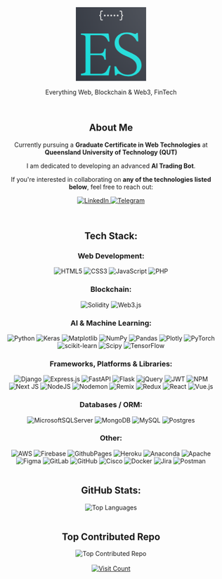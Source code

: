<div align="center">
        <img src="./logo_9.png" alt="Personal Logo" style="width: 10rem;">
</div>

<p align="center">Everything Web, Blockchain & Web3, FinTech</p>
<br>

<h2 align="center">About Me</h2>
<div align="center">
  <p>Currently pursuing a <strong>Graduate Certificate in Web Technologies</strong> at <strong>Queensland University of Technology (QUT)</strong></p>
  <p>I am dedicated to developing an advanced <strong>AI Trading Bot</strong>.</p>
  <p>If you're interested in collaborating on <strong>any of the technologies listed below</strong>, feel free to reach out:</p>
  <p>
    <a href="https://linkedin.com/in/ebad-salehi">
      <img src="https://img.shields.io/badge/LinkedIn-%230077B5.svg?logo=linkedin&logoColor=white" alt="LinkedIn">
    </a>
    <a href="https://t.me/Quantum3bit">
      <img src="https://img.shields.io/badge/Telegram-%230077B5.svg?logo=telegram&logoColor=white" alt="Telegram">
    </a>
  </p>
</div>

       
<br>
<h2 align="center">Tech Stack:</h2>
    
<h3 align="center">Web Development:</h3>
<div align="center">
        <img src="https://img.shields.io/badge/html5-%23E34F26.svg?style=flat&logo=html5&logoColor=white" alt="HTML5">
        <img src="https://img.shields.io/badge/css3-%231572B6.svg?style=flat&logo=css3&logoColor=white" alt="CSS3">
        <img src="https://img.shields.io/badge/javascript-%23323330.svg?style=flat&logo=javascript&logoColor=%23F7DF1E" alt="JavaScript">
        <img src="https://img.shields.io/badge/php-%23777BB4.svg?style=flat&logo=php&logoColor=white" alt="PHP">
</div>

<h3 align="center">Blockchain:</h3>
<div align="center">
        <img src="https://img.shields.io/badge/Solidity-%23363636.svg?style=flat&logo=solidity&logoColor=white" alt="Solidity">
        <img src="https://img.shields.io/badge/web3.js-F16822?style=flat&logo=web3.js&logoColor=white" alt="Web3.js">
  </div>

<h3 align="center">AI & Machine Learning:</h3>
<div align="center">
        <img src="https://img.shields.io/badge/python-3670A0?style=flat&logo=python&logoColor=ffdd54" alt="Python">
        <img src="https://img.shields.io/badge/Keras-%23D00000.svg?style=flat&logo=Keras&logoColor=white" alt="Keras">
        <img src="https://img.shields.io/badge/Matplotlib-%23ffffff.svg?style=flat&logo=Matplotlib&logoColor=black" alt="Matplotlib">
        <img src="https://img.shields.io/badge/numpy-%23013243.svg?style=flat&logo=numpy&logoColor=white" alt="NumPy">
        <img src="https://img.shields.io/badge/pandas-%23150458.svg?style=flat&logo=pandas&logoColor=white" alt="Pandas">
        <img src="https://img.shields.io/badge/Plotly-%233F4F75.svg?style=flat&logo=plotly&logoColor=white" alt="Plotly">
        <img src="https://img.shields.io/badge/PyTorch-%23EE4C2C.svg?style=flat&logo=PyTorch&logoColor=white" alt="PyTorch">
        <img src="https://img.shields.io/badge/scikit--learn-%23F7931E.svg?style=flat&logo=scikit-learn&logoColor=white" alt="scikit-learn">
        <img src="https://img.shields.io/badge/SciPy-%230C55A5.svg?style=flat&logo=scipy&logoColor=%white" alt="Scipy">
        <img src="https://img.shields.io/badge/TensorFlow-%23FF6F00.svg?style=flat&logo=TensorFlow&logoColor=white" alt="TensorFlow">
</div>

<h3 align="center">Frameworks, Platforms & Libraries:</h3>
<div align="center">
        <img src="https://img.shields.io/badge/django-%23092E20.svg?style=flat&logo=django&logoColor=white" alt="Django">
        <img src="https://img.shields.io/badge/express.js-%23404d59.svg?style=flat&logo=express&logoColor=%2361DAFB" alt="Express.js">
        <img src="https://img.shields.io/badge/FastAPI-005571?style=flat&logo=fastapi" alt="FastAPI">
        <img src="https://img.shields.io/badge/flask-%23000.svg?style=flat&logo=flask&logoColor=white" alt="Flask">
        <img src="https://img.shields.io/badge/jquery-%230769AD.svg?style=flat&logo=jquery&logoColor=white" alt="jQuery">
        <img src="https://img.shields.io/badge/JWT-black?style=flat&logo=JSON%20web%20tokens" alt="JWT">
        <img src="https://img.shields.io/badge/NPM-%23CB3837.svg?style=flat&logo=npm&logoColor=white" alt="NPM">
        <img src="https://img.shields.io/badge/Next-black?style=flat&logo=next.js&logoColor=white" alt="Next JS">
        <img src="https://img.shields.io/badge/node.js-6DA55F?style=flat&logo=node.js&logoColor=white" alt="NodeJS">
        <img src="https://img.shields.io/badge/NODEMON-%23323330.svg?style=flat&logo=nodemon&logoColor=%BBDEAD" alt="Nodemon">
        <img src="https://img.shields.io/badge/remix-%23000.svg?style=flat&logo=remix&logoColor=white" alt="Remix">
        <img src="https://img.shields.io/badge/redux-%23593d88.svg?style=flat&logo=redux&logoColor=white" alt="Redux">
        <img src="https://img.shields.io/badge/react-%2320232a.svg?style=flat&logo=react&logoColor=%2361DAFB" alt="React">
        <img src="https://img.shields.io/badge/vue.js-%2335495e.svg?style=flat&logo=vuedotjs&logoColor=%234FC08D" alt="Vue.js">
</div>

<h3 align="center">Databases / ORM:</h3>
<div align="center">
        <img src="https://img.shields.io/badge/Microsoft%20SQL%20Server-CC2927?style=flat&logo=microsoft%20sql%20server&logoColor=white" alt="MicrosoftSQLServer">
        <img src="https://img.shields.io/badge/MongoDB-%234ea94b.svg?style=flat&logo=mongodb&logoColor=white" alt="MongoDB">
        <img src="https://img.shields.io/badge/mysql-4479A1.svg?style=flat&logo=mysql&logoColor=white" alt="MySQL">
        <img src="https://img.shields.io/badge/postgres-%23316192.svg?style=flat&logo=postgresql&logoColor=white" alt="Postgres">
</div>

<h3 align="center">Other:</h3>
<div align="center">
        <img src="https://img.shields.io/badge/AWS-%23FF9900.svg?style=flat&logo=amazon-aws&logoColor=white" alt="AWS">
        <img src="https://img.shields.io/badge/firebase-%23039BE5.svg?style=flat&logo=firebase" alt="Firebase">
        <img src="https://img.shields.io/badge/github%20pages-121013?style=flat&logo=github&logoColor=white" alt="GithubPages">
        <img src="https://img.shields.io/badge/heroku-%23430098.svg?style=flat&logo=heroku&logoColor=white" alt="Heroku">
        <img src="https://img.shields.io/badge/Anaconda-%2344A833.svg?style=flat&logo=anaconda&logoColor=white" alt="Anaconda">
        <img src="https://img.shields.io/badge/apache-%23D42029.svg?style=flat&logo=apache&logoColor=white" alt="Apache">
        <img src="https://img.shields.io/badge/figma-%23F24E1E.svg?style=flat&logo=figma&logoColor=white" alt="Figma">
        <img src="https://img.shields.io/badge/gitlab-%23181717.svg?style=flat&logo=gitlab&logoColor=white" alt="GitLab">
        <img src="https://img.shields.io/badge/github-%23121011.svg?style=flat&logo=github&logoColor=white" alt="GitHub">
        <img src="https://img.shields.io/badge/cisco-%23049fd9.svg?style=flat&logo=cisco&logoColor=black" alt="Cisco">
        <img src="https://img.shields.io/badge/docker-%230db7ed.svg?style=flat&logo=docker&logoColor=white" alt="Docker">
        <img src="https://img.shields.io/badge/jira-%230A0FFF.svg?style=flat&logo=jira&logoColor=white" alt="Jira">
        <img src="https://img.shields.io/badge/Postman-FF6C37?style=flat&logo=postman&logoColor=white" alt="Postman">
</div>
<br>
<h2 align="center"> GitHub Stats:</h2>
<div align="center">
    <img src="https://github-readme-stats.vercel.app/api/top-langs/?username=Ebad-S&theme=onedark&hide_border=false&include_all_commits=true&count_private=true&layout=compact" alt="Top Languages">
    <!-- <br>
    <img src="https://github-readme-streak-stats.herokuapp.com/?user=Ebad-S&theme=onedark&hide_border=false" alt="GitHub Streak">
    <br>
    <img src="https://github-readme-stats.vercel.app/api?username=Ebad-S&theme=onedark&hide_border=false&include_all_commits=true&count_private=true" alt="GitHub Stats"> -->
</div>
<br>
<h2 align="center"> Top Contributed Repo</h2>
<div align="center">
        <img src="https://github-contributor-stats.vercel.app/api?username=Ebad-S&limit=5&theme=vue-dark&combine_all_yearly_contributions=true" alt="Top Contributed Repo">
</div>
<br>
<div align="center">
        <a href="https://visitcount.itsvg.in">
            <img src="https://visitcount.itsvg.in/api?id=Ebad-S&icon=3&color=1" alt="Visit Count">
        </a>
</div>

